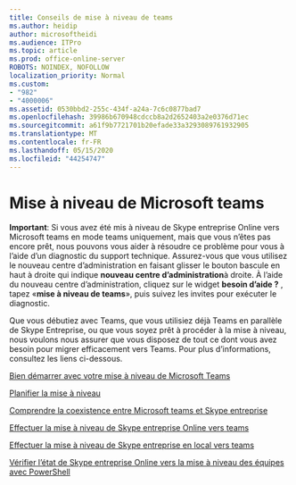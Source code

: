 ```yaml
---
title: Conseils de mise à niveau de teams
ms.author: heidip
author: microsoftheidi
ms.audience: ITPro
ms.topic: article
ms.prod: office-online-server
ROBOTS: NOINDEX, NOFOLLOW
localization_priority: Normal
ms.custom:
- "982"
- "4000006"
ms.assetid: 0530bbd2-255c-434f-a24a-7c6c0877bad7
ms.openlocfilehash: 39986b670948cdccb8a2d2652403a2e0376d71ec
ms.sourcegitcommit: a61f9b7721701b20efade33a3293089761932905
ms.translationtype: MT
ms.contentlocale: fr-FR
ms.lasthandoff: 05/15/2020
ms.locfileid: "44254747"
---
```

# <a name="microsoft-teams-upgrade"></a>Mise à niveau de Microsoft teams

**Important**: Si vous avez été mis à niveau de Skype entreprise Online vers Microsoft teams en mode teams uniquement, mais que vous n’êtes pas encore prêt, nous pouvons vous aider à résoudre ce problème pour vous à l’aide d’un diagnostic du support technique. Assurez-vous que vous utilisez le nouveau centre d’administration en faisant glisser le bouton bascule en haut à droite qui indique **nouveau centre d’administration**à droite. À l’aide du nouveau centre d’administration, cliquez sur le widget **besoin d’aide ?** , tapez «**mise à niveau de teams**», puis suivez les invites pour exécuter le diagnostic.

Que vous débutiez avec Teams, que vous utilisiez déjà Teams en parallèle de Skype Entreprise, ou que vous soyez prêt à procéder à la mise à niveau, nous voulons nous assurer que vous disposez de tout ce dont vous avez besoin pour migrer efficacement vers Teams. Pour plus d’informations, consultez les liens ci-dessous.

[Bien démarrer avec votre mise à niveau de Microsoft Teams](https://docs.microsoft.com/MicrosoftTeams/upgrade-start-here)

[Planifier la mise à niveau](https://docs.microsoft.com/MicrosoftTeams/upgrade-plan-journey)

[Comprendre la coexistence entre Microsoft teams et Skype entreprise](https://docs.microsoft.com/MicrosoftTeams/teams-and-skypeforbusiness-coexistence-and-interoperability)

[Effectuer la mise à niveau de Skype entreprise Online vers teams](https://docs.microsoft.com/MicrosoftTeams/upgrade-to-teams-execute-skypeforbusinessonline)

[Effectuer la mise à niveau de Skype entreprise en local vers teams](https://docs.microsoft.com/MicrosoftTeams/upgrade-to-teams-execute-skypeforbusinesshybridonprem)
 
[Vérifier l’état de Skype entreprise Online vers la mise à niveau des équipes avec PowerShell](https://docs.microsoft.com/powershell/module/skype/get-csteamsupgradestatus?view=skype-ps)
